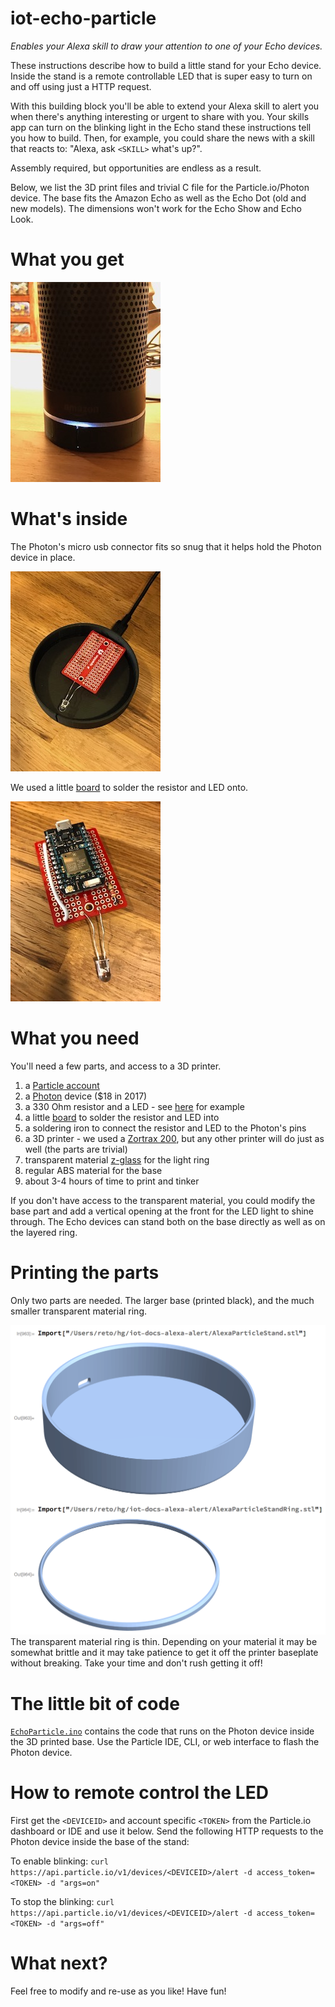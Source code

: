 # iot-echo-particle
*Enables your Alexa skill to draw your attention to one of your Echo devices.*

These instructions describe how to build a little stand for your Echo device. Inside the stand is a remote controllable LED that is super easy to turn on and off using just a HTTP request.

With this building block you'll be able to extend your Alexa skill to alert you when there's anything interesting or urgent to share with you. Your skills app can turn on the blinking light in the Echo stand these instructions tell you how to build. Then, for example, you could share the news with a skill that reacts to: "Alexa, ask ```<SKILL>``` what's up?".

Assembly required, but opportunities are endless as a result.

Below, we list the 3D print files and trivial C file for the Particle.io/Photon device. The base fits the Amazon Echo as well as the Echo Dot (old and new models). The dimensions won't work for the Echo Show and Echo Look.

# What you get
![FinishedStand](./FinishedEchoParticleStand.jpg)

# What's inside
The Photon's micro usb connector fits so snug that it helps hold the Photon device in place.

![](./inside1.jpg)

We used a little [board](https://www.sparkfun.com/products/12702) to solder the resistor and LED onto.

![](./inside2.jpg)

# What you need
You'll need a few parts, and access to a 3D printer.

1. a [Particle account](https://www.particle.io/)
2. a [Photon](https://store.particle.io/collections/photon) device ($18 in 2017)
3. a 330 Ohm resistor and a LED - see [here](https://learn.sparkfun.com/tutorials/sparkfun-inventors-kit-for-photon-experiment-guide/experiment-1-hello-world-blink-an-led) for example
4. a little [board](https://www.sparkfun.com/products/12702) to solder the resistor and LED into
5. a soldering iron to connect the resistor and LED to the Photon's pins
6. a 3D printer - we used a [Zortrax 200](https://zortrax.com/printers/zortrax-m200/), but any other printer will do just as well (the parts are trivial)
7. transparent material [z-glass](https://store.zortrax.com/m200-z-glass) for the light ring
8. regular ABS material for the base
9. about 3-4 hours of time to print and tinker

If you don't have access to the transparent material, you could modify the base part and add a vertical opening at the front for the LED light to shine through. The Echo devices can stand both on the base directly as well as on the layered ring.

# Printing the parts
Only two parts are needed. The larger base (printed black), and the much smaller transparent material ring.

![Print parts](./EchoParticleStand.png)
The transparent material ring is thin. Depending on your material it may be somewhat brittle and it may take patience to get it off the printer baseplate without breaking. Take your time and don't rush getting it off!

# The little bit of code
[```EchoParticle.ino```](./EchoParticle.ino) contains the code that runs on the Photon device inside the 3D printed base. Use the Particle IDE, CLI, or web interface to flash the Photon device.

# How to remote control the LED

First get the ```<DEVICEID>``` and account specific ```<TOKEN>``` from the Particle.io dashboard or IDE and use it below. Send the following HTTP requests to the Photon device inside the base of the stand:

To enable blinking:
```curl https://api.particle.io/v1/devices/<DEVICEID>/alert -d access_token=<TOKEN> -d "args=on"```

To stop the blinking:
```curl https://api.particle.io/v1/devices/<DEVICEID>/alert -d access_token=<TOKEN> -d "args=off"```

# What next?
Feel free to modify and re-use as you like! Have fun!
